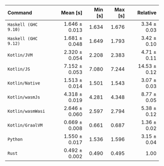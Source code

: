 | Command | Mean [s] | Min [s] | Max [s] | Relative |
|:---|---:|---:|---:|---:|
| `Haskell (GHC 9.10)` | 1.646 ± 0.013 | 1.634 | 1.676 | 3.34 ± 0.03 |
| `Haskell (GHC 9.12)` | 1.681 ± 0.048 | 1.649 | 1.793 | 3.42 ± 0.10 |
| `Kotlin/JVM` | 2.320 ± 0.054 | 2.208 | 2.383 | 4.71 ± 0.11 |
| `Kotlin/JS` | 7.152 ± 0.053 | 7.080 | 7.244 | 14.53 ± 0.12 |
| `Kotlin/Native` | 1.513 ± 0.014 | 1.501 | 1.543 | 3.07 ± 0.03 |
| `Kotlin/wasmJs` | 4.318 ± 0.019 | 4.281 | 4.348 | 8.77 ± 0.05 |
| `Kotlin/wasmWasi` | 2.646 ± 0.060 | 2.597 | 2.794 | 5.38 ± 0.12 |
| `Kotlin/GraalVM` | 0.669 ± 0.008 | 0.661 | 0.687 | 1.36 ± 0.02 |
| `Python` | 1.550 ± 0.017 | 1.536 | 1.596 | 3.15 ± 0.04 |
| `Rust` | 0.492 ± 0.002 | 0.490 | 0.495 | 1.00 |
